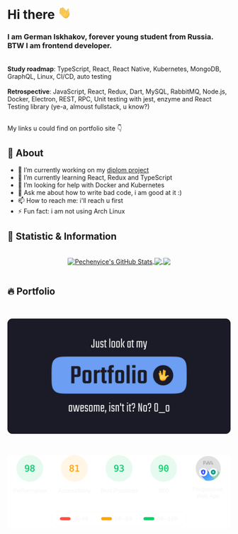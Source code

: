 # Hi there <img src="./hello.gif" width="30px">

### I am German Iskhakov, forever young student from Russia. BTW I am frontend developer.
<br/>**Study roadmap**: TypeScript, React, React Native, Kubernetes, MongoDB, GraphQL, Linux, CI/CD, auto testing
<br/><br/>**Retrospective**: JavaScript, React, Redux, Dart, MySQL, RabbitMQ, Node.js, Docker, Electron, REST, RPC, Unit testing with jest, enzyme and React Testing library (ye-a, almoust fullstack, u know?)

<br/>My links u could find on portfolio site 👇

## 🤡 About

- 🔭 I’m currently working on my [diplom project](https://github.com/Pechenyice/diplomWeb)
- 🌱 I’m currently learning React, Redux and TypeScript
- 🤔 I’m looking for help with Docker and Kubernetes
- 💬 Ask me about how to write bad code, i am good at it :)
- 📫 How to reach me: i'll reach u first
- ⚡ Fun fact: i am not using Arch Linux

## 🥇 Statistic & Information

<br/>

<div align="center">
<a href="https://github.com/Pechenyice/Pechenyice">
    <img width="400" align="center" src="https://github-readme-stats.vercel.app/api?username=Pechenyice&show_icons=true&theme=tokyonight&hide_border=true" alt="Pechenyice's GitHub Stats" />
</a>

<a href="https://git.io/streak-stats">
    <img src="https://github-readme-streak-stats.herokuapp.com/?user=Pechenyice&theme=tokyonight&hide_border=true" width="400" align="center" />
</a>

<a href="https://github.com/Pechenyice/Pechenyice">
    <img width="400" src="https://github-readme-stats.vercel.app/api/top-langs/?username=Pechenyice&langs_count=5&theme=tokyonight&layout=compact&hide_border=true" align="center" />
</a>
</div>

<br/>

## 🔥 Portfolio

<br/>

<p align="center">
<a href="https://pechenyice.github.io/e-bubble/" alt="portfolio link" target="_blank"> 
    <img width="800" src="./portfolio_link.png" alt="portfolio link"/>
</a>
</p>
<br/>
<p align="center">
<a href="https://github.com/Pechenyice/Pechenyice"> 
    <img width="600" src="./optimization.svg" alt="portfolio stats" title="portfolio stats" align="center">
</a>
</p>
